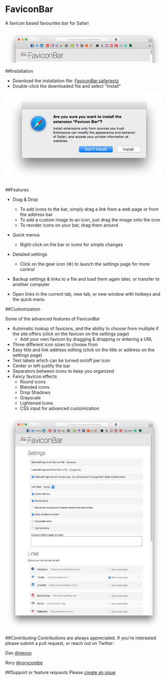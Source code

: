 # FaviconBar
A favicon based favourites bar for Safari

![](img/faviconbar.gif)

##Installation

* Download the installation file: [FaviconBar.safariextz](https://github.com/RoryCombe/FaviconBar/raw/master/FaviconBar.safariextz)
* Double-click the downloaded file and select "Install"

![](img/install.png)

##Features

* Drag & Drop
	- To add icons to the bar, simply drag a link from a web page or from the address bar
	- To add a custom image to an icon, just drag the image onto the icon
	- To reorder icons on your bar, drag them around

* Quick menus
	- Right-click on the bar or icons for simple changes

* Detailed settings
	- Click on the gear icon (&#x2699;) to launch the settings page for more control

* Backup settings & links to a file and load them again later, or transfer to another computer

* Open links in the current tab, new tab, or new window with hotkeys and the quick menu

##Customization

Some of the advanced features of FaviconBar

* Automatic lookup of favicons, and the ability to choose from multiple if the site offers (click on the favicon on the settings page)
	- Add your own favicon by dragging & dropping or entering a URL
* Three different icon sizes to choose from
* Easy title and link address editing (click on the title or address on the settings page)
* Text labels which can be turned on/off per icon
* Center or left-justify the bar
* Separators between icons to keep you organized
* Fancy favicon effects
	- Round icons
	- Blended icons
	- Drop Shadows
	- Grayscale
	- Lightened icons
	- CSS input for advanced customization

![](img/screenshot6.png)

##Contributing
Contributions are always appreciated. If you're interested please submit a pull request, or reach out on Twitter:

Dan [@nevon](https://twitter.com/nevon)

Rory [@rorycombe](https://twitter.com/rorycombe)

##Support or feature requests
Please [create an issue](https://github.com/RoryCombe/FaviconBar/issues)
